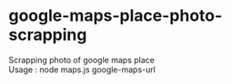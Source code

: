 # google-maps-place-photo-scrapping
Scrapping photo of google maps place  
Usage : node maps.js google-maps-url
